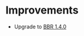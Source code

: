 # Improvements

- Upgrade to [BBR 1.4.0][1]

[1]: https://github.com/cloudfoundry-incubator/bosh-backup-and-restore/releases/tag/v1.4.0
